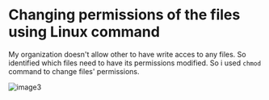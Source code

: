 # Changing permissions of the files using Linux command
 My organization doesn't allow other to have write acces to any files. So identified which files need to have its permissions modified. So i used `chmod` command to change files' permissions.

![image3](https://github.com/elgunglzd/File-permissions-in-Linux/assets/144905791/f089fcad-3af8-499b-9332-877ac28ffa4f)

